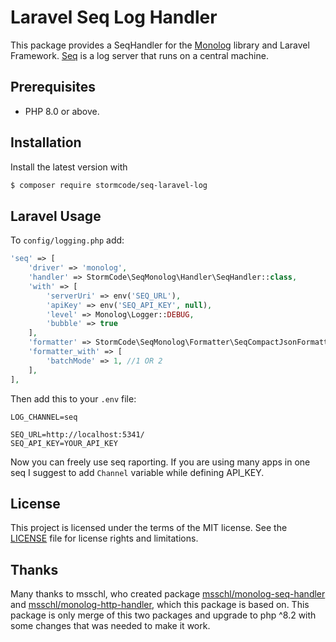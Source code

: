 # Laravel Seq Log Handler

This package provides a SeqHandler for the [Monolog](https://github.com/Seldaek/monolog) library and Laravel Framework.
[Seq](https://getseq.net/) is a log server that runs on a central machine.

Prerequisites
-------------

- PHP 8.0 or above.

Installation
------------

Install the latest version with

```bash
$ composer require stormcode/seq-laravel-log
```

Laravel Usage
---------------------
To ```config/logging.php``` add:

```php
'seq' => [
    'driver' => 'monolog',
    'handler' => StormCode\SeqMonolog\Handler\SeqHandler::class,
    'with' => [
        'serverUri' => env('SEQ_URL'),
        'apiKey' => env('SEQ_API_KEY', null),
        'level' => Monolog\Logger::DEBUG,
        'bubble' => true
    ],
    'formatter' => StormCode\SeqMonolog\Formatter\SeqCompactJsonFormatter::class,
    'formatter_with' => [
        'batchMode' => 1, //1 OR 2
    ],
],
```
Then add this to your ```.env``` file:
```.dotenv
LOG_CHANNEL=seq

SEQ_URL=http://localhost:5341/
SEQ_API_KEY=YOUR_API_KEY
```
Now you can freely use seq raporting. If you are using many apps in one seq I suggest to add ```Channel``` variable while defining API_KEY.

License
-------

This project is licensed under the terms of the MIT license.
See the [LICENSE](LICENSE.md) file for license rights and limitations.

Thanks
------
Many thanks to msschl, who created package [msschl/monolog-seq-handler](https://github.com/msschl/monolog-seq-handler) 
and [msschl/monolog-http-handler](https://github.com/msschl/monolog-http-handler), 
which this package is based on. This package is only merge of this two packages and upgrade to php ^8.2 with some changes that was needed to make it work.





